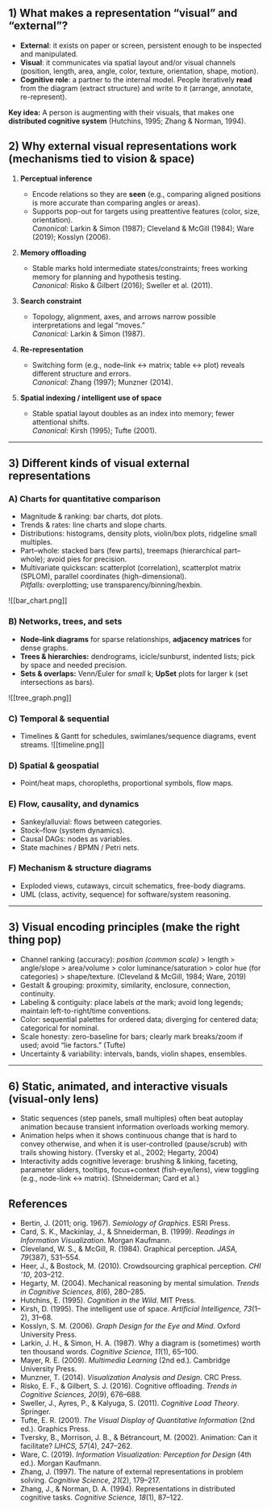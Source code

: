 ## 1) What makes a representation “visual” and “external”?
- **External**: it exists on paper or screen, persistent enough to be inspected and manipulated.  
- **Visual**: it communicates via spatial layout and/or visual channels (position, length, area, angle, color, texture, orientation, shape, motion).  
- **Cognitive role**: a partner to the internal model. People iteratively **read** from the diagram (extract structure) and write to it (arrange, annotate, re-represent).

**Key idea:** A person is augmenting with their visuals, that makes one **distributed cognitive system** (Hutchins, 1995; Zhang & Norman, 1994).

## 2) Why external visual representations work (mechanisms tied to vision & space)

1) **Perceptual inference**  
   - Encode relations so they are **seen** (e.g., comparing aligned positions is more accurate than comparing angles or areas).  
   - Supports pop-out for targets using preattentive features (color, size, orientation).  
   *Canonical:* Larkin & Simon (1987); Cleveland & McGill (1984); Ware (2019); Kosslyn (2006).

2) **Memory offloading**  
   - Stable marks hold intermediate states/constraints; frees working memory for planning and hypothesis testing.  
   *Canonical:* Risko & Gilbert (2016); Sweller et al. (2011).

3) **Search constraint**  
   - Topology, alignment, axes, and arrows narrow possible interpretations and legal “moves.”  
   *Canonical:* Larkin & Simon (1987).

4) **Re-representation**  
   - Switching form (e.g., node–link ↔ matrix; table ↔ plot) reveals different structure and errors.  
   *Canonical:* Zhang (1997); Munzner (2014).

5) **Spatial indexing / intelligent use of space**  
   - Stable spatial layout doubles as an index into memory; fewer attentional shifts.  
   *Canonical:* Kirsh (1995); Tufte (2001).

---

## 3) Different kinds of **visual** external representations
### A) Charts for quantitative comparison
- Magnitude & ranking: bar charts, dot plots.  
- Trends & rates: line charts and slope charts.  
- Distributions: histograms, density plots, violin/box plots, ridgeline small multiples.  
- Part–whole: stacked bars (few parts), treemaps (hierarchical part–whole); avoid pies for precision.  
- Multivariate quickscan: scatterplot (correlation), scatterplot matrix (SPLOM), parallel coordinates (high-dimensional).  
  *Pitfalls:* overplotting; use transparency/binning/hexbin.


![[bar_chart.png]]

### B) Networks, trees, and sets
- **Node–link diagrams** for sparse relationships, **adjacency matrices** for dense graphs.  
- **Trees & hierarchies:** dendrograms, icicle/sunburst, indented lists; pick by space and needed precision.  
- **Sets & overlaps:** Venn/Euler for *small* k; **UpSet** plots for larger k (set intersections as bars).

![[tree_graph.png]]

### C) Temporal & sequential
- Timelines & Gantt for schedules, swimlanes/sequence diagrams, event streams.  ![[timeline.png]]

### D) Spatial & geospatial
- Point/heat maps, choropleths, proportional symbols, flow maps.

### E) Flow, causality, and dynamics
- Sankey/alluvial: flows between categories.  
- Stock–flow (system dynamics).
- Causal DAGs: nodes as variables.
- State machines / BPMN / Petri nets.

### F) Mechanism & structure diagrams
- Exploded views, cutaways, circuit schematics, free-body diagrams.
- UML (class, activity, sequence) for software/system reasoning.

---

## 3) Visual encoding principles (make the right thing pop)

- Channel ranking (accuracy): *position (common scale)* > length > angle/slope > area/volume > color luminance/saturation > color hue (for categories) > shape/texture. (Cleveland & McGill, 1984; Ware, 2019)  
- Gestalt & grouping: proximity, similarity, enclosure, connection, continuity.
- Labeling & contiguity: place labels *at* the mark; avoid long legends; maintain left-to-right/time conventions.  
- Color: sequential palettes for ordered data; diverging for centered data; categorical for nominal.
- Scale honesty: zero-baseline for bars; clearly mark breaks/zoom if used; avoid “lie factors.” (Tufte)  
- Uncertainty & variability: intervals, bands, violin shapes, ensembles.

---

## 6) Static, animated, and interactive **visuals** (visual-only lens)

- Static sequences (step panels, small multiples) often beat autoplay animation because transient information overloads working memory.  
- Animation helps when it shows continuous change that is hard to convey otherwise, and when it is user-controlled (pause/scrub) with trails showing history. (Tversky et al., 2002; Hegarty, 2004)  
- Interactivity adds cognitive leverage: brushing & linking, faceting, parameter sliders, tooltips, focus+context (fish-eye/lens), view toggling (e.g., node-link ↔ matrix). (Shneiderman; Card et al.)

## References
- Bertin, J. (2011; orig. 1967). *Semiology of Graphics*. ESRI Press.  
- Card, S. K., Mackinlay, J., & Shneiderman, B. (1999). *Readings in Information Visualization*. Morgan Kaufmann.  
- Cleveland, W. S., & McGill, R. (1984). Graphical perception. *JASA, 79*(387), 531–554.  
- Heer, J., & Bostock, M. (2010). Crowdsourcing graphical perception. *CHI ’10*, 203–212.  
- Hegarty, M. (2004). Mechanical reasoning by mental simulation. *Trends in Cognitive Sciences, 8*(6), 280–285.  
- Hutchins, E. (1995). *Cognition in the Wild*. MIT Press.  
- Kirsh, D. (1995). The intelligent use of space. *Artificial Intelligence, 73*(1–2), 31–68.  
- Kosslyn, S. M. (2006). *Graph Design for the Eye and Mind*. Oxford University Press.  
- Larkin, J. H., & Simon, H. A. (1987). Why a diagram is (sometimes) worth ten thousand words. *Cognitive Science, 11*(1), 65–100.  
- Mayer, R. E. (2009). *Multimedia Learning* (2nd ed.). Cambridge University Press.  
- Munzner, T. (2014). *Visualization Analysis and Design*. CRC Press.  
- Risko, E. F., & Gilbert, S. J. (2016). Cognitive offloading. *Trends in Cognitive Sciences, 20*(9), 676–688.  
- Sweller, J., Ayres, P., & Kalyuga, S. (2011). *Cognitive Load Theory*. Springer.  
- Tufte, E. R. (2001). *The Visual Display of Quantitative Information* (2nd ed.). Graphics Press.  
- Tversky, B., Morrison, J. B., & Bétrancourt, M. (2002). Animation: Can it facilitate? *IJHCS, 57*(4), 247–262.  
- Ware, C. (2019). *Information Visualization: Perception for Design* (4th ed.). Morgan Kaufmann.  
- Zhang, J. (1997). The nature of external representations in problem solving. *Cognitive Science, 21*(2), 179–217.  
- Zhang, J., & Norman, D. A. (1994). Representations in distributed cognitive tasks. *Cognitive Science, 18*(1), 87–122.



